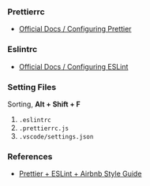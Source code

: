 ### Prettierrc

- [Official Docs / Configuring Prettier](https://prettier.io/docs/en/configuration.html)

### Eslintrc

- [Official Docs / Configuring ESLint](https://eslint.org/docs/latest/user-guide/configuring/)

### Setting Files

Sorting, **Alt + Shift + F**

1. `.eslintrc`
2. `.prettierrc.js`
3. `.vscode/settings.json`

### References

- [Prettier + ESLint + Airbnb Style Guide](https://techwell.wooritech.com/docs/tools/prettier/prettier-eslint-airbnb/)